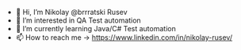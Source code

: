- 👋 Hi, I’m Nikolay @brrratski Rusev
- 👀 I’m interested in QA Test automation
- 🌱 I’m currently learning Java/C# Test automation
- 📫 How to reach me -> https://www.linkedin.com/in/nikolay-rusev/


<!---
brrratski/brrratski is a ✨ special ✨ repository because its `README.md` (this file) appears on your GitHub profile.
You can click the Preview link to take a look at your changes.
--->
